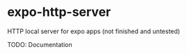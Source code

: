 # expo-http-server

HTTP local server for expo apps (not finished and untested)

TODO: Documentation
